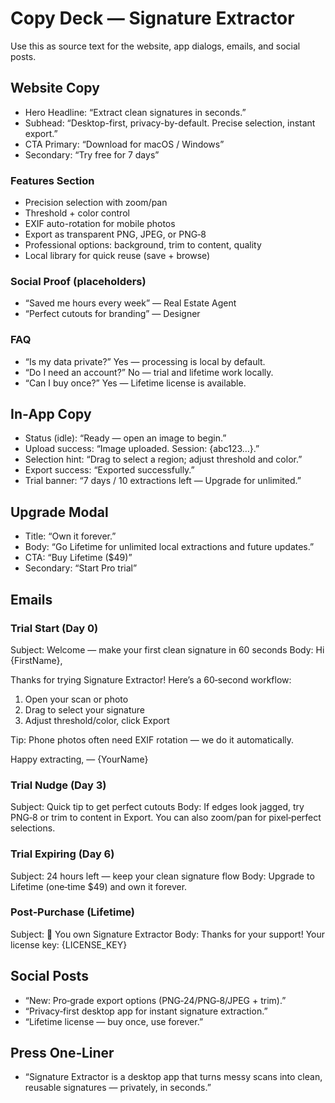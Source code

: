 # Copy Deck — Signature Extractor

Use this as source text for the website, app dialogs, emails, and social posts.

## Website Copy
- Hero Headline: “Extract clean signatures in seconds.”
- Subhead: “Desktop-first, privacy-by-default. Precise selection, instant export.”
- CTA Primary: “Download for macOS / Windows”
- Secondary: “Try free for 7 days”

### Features Section
- Precision selection with zoom/pan
- Threshold + color control
- EXIF auto-rotation for mobile photos
- Export as transparent PNG, JPEG, or PNG‑8
- Professional options: background, trim to content, quality
- Local library for quick reuse (save + browse)

### Social Proof (placeholders)
- “Saved me hours every week” — Real Estate Agent
- “Perfect cutouts for branding” — Designer

### FAQ
- “Is my data private?” Yes — processing is local by default.
- “Do I need an account?” No — trial and lifetime work locally.
- “Can I buy once?” Yes — Lifetime license is available.

## In‑App Copy
- Status (idle): “Ready — open an image to begin.”
- Upload success: “Image uploaded. Session: {abc123…}.”
- Selection hint: “Drag to select a region; adjust threshold and color.”
- Export success: “Exported successfully.”
- Trial banner: “7 days / 10 extractions left — Upgrade for unlimited.”

## Upgrade Modal
- Title: “Own it forever.”
- Body: “Go Lifetime for unlimited local extractions and future updates.”
- CTA: “Buy Lifetime ($49)”
- Secondary: “Start Pro trial”

## Emails
### Trial Start (Day 0)
Subject: Welcome — make your first clean signature in 60 seconds
Body:
Hi {FirstName},

Thanks for trying Signature Extractor! Here’s a 60‑second workflow:
1) Open your scan or photo
2) Drag to select your signature
3) Adjust threshold/color, click Export

Tip: Phone photos often need EXIF rotation — we do it automatically.

Happy extracting,
— {YourName}

### Trial Nudge (Day 3)
Subject: Quick tip to get perfect cutouts
Body:
If edges look jagged, try PNG‑8 or trim to content in Export.
You can also zoom/pan for pixel‑perfect selections.

### Trial Expiring (Day 6)
Subject: 24 hours left — keep your clean signature flow
Body:
Upgrade to Lifetime (one‑time $49) and own it forever.

### Post‑Purchase (Lifetime)
Subject: 🎉 You own Signature Extractor
Body:
Thanks for your support! Your license key:
{LICENSE_KEY}

## Social Posts
- “New: Pro‑grade export options (PNG‑24/PNG‑8/JPEG + trim).”
- “Privacy‑first desktop app for instant signature extraction.”
- “Lifetime license — buy once, use forever.”

## Press One‑Liner
- “Signature Extractor is a desktop app that turns messy scans into clean, reusable signatures — privately, in seconds.”

